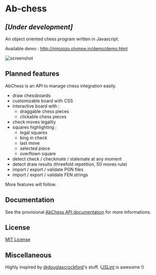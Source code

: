 # Ab-chess
## _[Under development]_

An object oriented chess program written in Javascript. 

Available demo  : http://nimzozo.olympe.in/demo/demo.html

![screenshot](https://github.com/Nimzozo/Ab-Chess/blob/master/screenshot.png)

## Planned features

AbChess is an API to manage chess integration easily.

* draw chessboards
* customizable board with CSS
* interactive board with :
  * draggable chess pieces
  * clickable chess pieces
* check moves legality
* squares highlighting :
  * legal squares
  * king in check
  * last move
  * selected piece
  * overflown square
* detect check / checkmate / stalemate at any moment
* detect draw results (threefold repetition, 50 moves rule)
* import / export / validate PGN files
* import / export / validate FEN strings

More features will follow.

## Documentation

See the provisional [AbChess API documentation](https://github.com/Nimzozo/ab-chess/blob/master/js/abChess-0.1/api-reference.md) for more informations.

## License

[MIT License](https://github.com/Nimzozo/ab-chess/blob/master/LICENSE)

## Miscellaneous

Highly inspired by [@douglascrockford](https://github.com/douglascrockford)'s stuff. ([JSLint](http://www.jslint.com) is awesome !)
